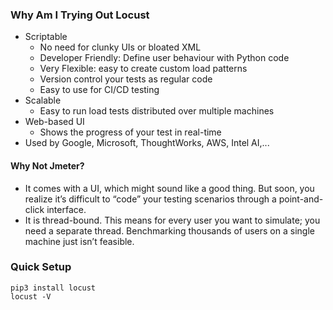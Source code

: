 ### Why Am I Trying Out Locust

- Scriptable 
  - No need for clunky UIs or bloated XML
  - Developer Friendly: Define user behaviour with Python code
  - Very Flexible: easy to create custom load patterns
  - Version control your tests as regular code 
  - Easy to use for CI/CD testing
- Scalable
  - Easy to run load tests distributed over multiple machines
- Web-based UI
  - Shows the progress of your test in real-time
- Used by Google, Microsoft, ThoughtWorks, AWS, Intel AI,...

#### Why Not Jmeter?

- It comes with a UI, which might sound like a good thing. But soon, you realize it’s difficult to “code” your testing scenarios through a point-and-click interface.
- It is thread-bound. This means for every user you want to simulate; you need a separate thread. Benchmarking thousands of users on a single machine just isn’t feasible.

### Quick Setup

```
pip3 install locust
locust -V
```
